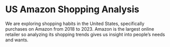 # US Amazon Shopping Analysis

We are exploring shopping habits in the United States, specifically purchases on Amazon from 2018 to 2023. Amazon is the largest online retailer so analyzing its shopping trends gives us insight into people’s needs and wants.